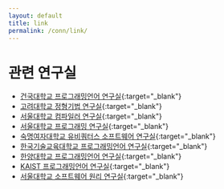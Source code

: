 ```yaml
---
layout: default
title: link
permalink: /conn/link/
---
```


# 관련 연구실

- [건국대학교 프로그래밍언어 연구실](http://pl.konkuk.ac.kr){:target="_blank"}
- [고려대학교 정형기법 연구실](http://formal.korea.ac.kr){:target="_blank"}
- [서울대학교 컴파일러 연구실](http://aces.snu.ac.kr){:target="_blank"}
- [서울대학교 프로그래밍 연구실](http://ropas.snu.ac.kr){:target="_blank"}
- [숙명여자대학교 유비쿼터스 소프트웨어 연구실](http://cs.sookmyung.ac.kr/~uslab){:target="_blank"}
- [한국기술교육대학교 프로그래밍언어 연구실](http://pllab.kut.ac.kr){:target="_blank"}
- [한양대학교 프로그래밍언어 연구실](http://plasse.hanyang.ac.kr){:target="_blank"}
- [KAIST 프로그래밍언어 연구실](http://pllab.kaist.ac.kr){:target="_blank"}
- [서울대학교 소프트웨어 원리 연구실](http://sf.snu.ac.kr){:target="_blank"}
